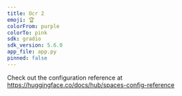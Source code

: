 ```yaml
---
title: Ocr 2
emoji: 🏆
colorFrom: purple
colorTo: pink
sdk: gradio
sdk_version: 5.6.0
app_file: app.py
pinned: false
---
```


Check out the configuration reference at https://huggingface.co/docs/hub/spaces-config-reference
